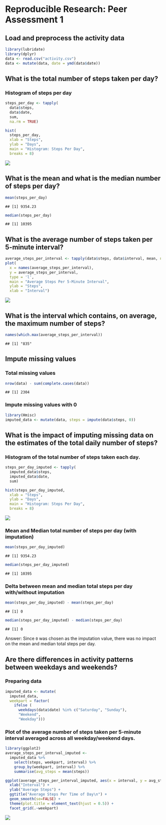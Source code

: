 # Reproducible Research: Peer Assessment 1


## Load and preprocess the activity data


```r
library(lubridate)
library(dplyr)
data <- read.csv("activity.csv")
data <- mutate(data, date = ymd(data$date))
```

## What is the total number of steps taken per day?

### Histogram of steps per day

```r
steps_per_day <- tapply(
  data$steps, 
  data$date, 
  sum, 
  na.rm = TRUE)

hist(
  steps_per_day, 
  xlab = "Steps", 
  ylab = "Days", 
  main = "Histogram: Steps Per Day", 
  breaks = 8)
```

![](PA1_template_files/figure-html/unnamed-chunk-2-1.png)<!-- -->

## What is the mean and what is the median number of steps per day?


```r
mean(steps_per_day)
```

```
## [1] 9354.23
```

```r
median(steps_per_day)
```

```
## [1] 10395
```

## What is the average number of steps taken per 5-minute interval?


```r
average_steps_per_interval <- tapply(data$steps, data$interval, mean, na.rm = TRUE)
plot(
  x = names(average_steps_per_interval),
  y = average_steps_per_interval,
  type = 'l', 
  main = "Average Steps Per 5-Minute Interval",
  ylab = "Steps",
  xlab = "Interval")
```

![](PA1_template_files/figure-html/unnamed-chunk-4-1.png)<!-- -->

## What is the interval which contains, on average, the maximum number of steps?


```r
names(which.max(average_steps_per_interval))
```

```
## [1] "835"
```

## Impute missing values

### Total missing values


```r
nrow(data) - sum(complete.cases(data))
```

```
## [1] 2304
```

### Impute missing values with 0


```r
library(Hmisc)
imputed_data <- mutate(data, steps = impute(data$steps, 0))
```

## What is the impact of imputing missing data on the estimates of the total daily number of steps?

### Histogram of the total number of steps taken each day.


```r
steps_per_day_imputed <- tapply(
  imputed_data$steps, 
  imputed_data$date, 
  sum)

hist(steps_per_day_imputed,   
  xlab = "Steps", 
  ylab = "Days", 
  main = "Histogram: Steps Per Day", 
  breaks = 8)
```

![](PA1_template_files/figure-html/unnamed-chunk-8-1.png)<!-- -->

### Mean and Median total number of steps per day (with imputation)

```r
mean(steps_per_day_imputed)
```

```
## [1] 9354.23
```

```r
median(steps_per_day_imputed)
```

```
## [1] 10395
```

### Delta between mean and median total steps per day with/without imputation


```r
mean(steps_per_day_imputed) - mean(steps_per_day)
```

```
## [1] 0
```

```r
median(steps_per_day_imputed) - median(steps_per_day)
```

```
## [1] 0
```

Answer: Since `0` was chosen as the imputation value, there was no impact on the mean and median total steps per day.

## Are there differences in activity patterns between weekdays and weekends?

### Preparing data


```r
imputed_data <- mutate(
  imputed_data, 
  weekpart = factor(
    ifelse (
      weekdays(data$date) %in% c("Saturday", "Sunday"),  
      "Weekend", 
      "Weekday")))
```

### Plot of the average number of steps taken per 5-minute interval averaged across all weekday/weekend days.


```r
library(ggplot2)
average_steps_per_interval_imputed <- 
  imputed_data %>%
    select(steps, weekpart, interval) %>%
    group_by(weekpart, interval) %>%
    summarise(avg_steps = mean(steps))

ggplot(average_steps_per_interval_imputed, aes(x = interval, y = avg_steps)) + 
  xlab("Interval") + 
  ylab("Average Steps") + 
  ggtitle("Average Steps Per Time of Day\n") + 
  geom_smooth(se=FALSE) + 
  theme(plot.title = element_text(hjust = 0.5)) + 
  facet_grid(.~weekpart)
```

![](PA1_template_files/figure-html/unnamed-chunk-12-1.png)<!-- -->
